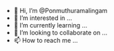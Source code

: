 - 👋 Hi, I’m @Ponmuthuramalingam
- 👀 I’m interested in ...
- 🌱 I’m currently learning ...
- 💞️ I’m looking to collaborate on ...
- 📫 How to reach me ...

<!---
Ponmuthuramalingam/Ponmuthuramalingam is a ✨ special ✨ repository because its `README.md` (this file) appears on your GitHub profile.
You can click the Preview link to take a look at your changes.
--->
